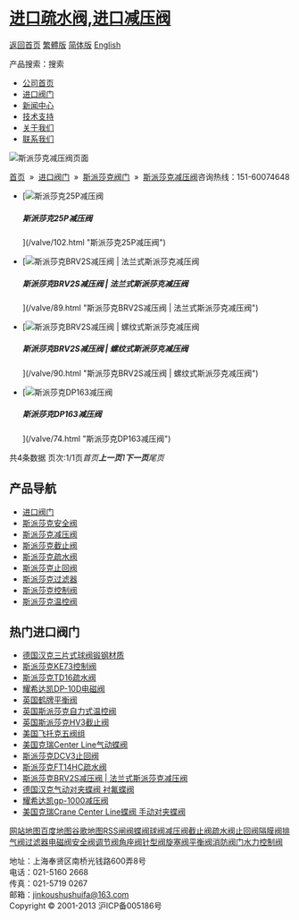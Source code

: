 # [进口疏水阀,进口减压阀](/)

[返回首页](/ 'home') [繁體版](/tw.html '切換到繁體中文版') [简体版](/ '切换到简体中文版') [English](/en.html 'Switch to English Version')

产品搜索：搜索

- [公司首页](/ '公司首页')
- [进口阀门](/valves/2.html '进口阀门')
- [新闻中心](/valves/110.html '新闻中心')
- [技术支持](/valves/111.html '技术支持')
- [关于我们](/about.html '新闻中心')
- [联系我们](/contact.html '技术支持')

![斯派莎克减压阀页面](/skin/web/img/header_pd.jpg)

[首页](/)  »  [进口阀门](/valves/2.html)  »  [斯派莎克阀门](/valves/34.html)  »  [斯派莎克减压阀](/valves/112.html)咨询热线：151-60074648

- [![斯派莎克25P减压阀](/pic/uploadimg/2014-3/201432317154810846.jpg)

  ##### 斯派莎克25P减压阀

  ](/valve/102.html "斯派莎克25P减压阀")

- [![斯派莎克BRV2S减压阀 | 法兰式斯派莎克减压阀](/pic/uploadimg/2014-3/201431621582238417.jpg)

  ##### 斯派莎克BRV2S减压阀 | 法兰式斯派莎克减压阀

  ](/valve/89.html "斯派莎克BRV2S减压阀 | 法兰式斯派莎克减压阀")

- [![斯派莎克BRV2S减压阀 | 螺纹式斯派莎克减压阀](/pic/uploadimg/2014-3/20143162224214166.jpg)

  ##### 斯派莎克BRV2S减压阀 | 螺纹式斯派莎克减压阀

  ](/valve/90.html "斯派莎克BRV2S减压阀 | 螺纹式斯派莎克减压阀")

- [![斯派莎克DP163减压阀](/pic/uploadimg/2014-3/2014314236529658.jpg)

  ##### 斯派莎克DP163减压阀

  ](/valve/74.html "斯派莎克DP163减压阀")

共4条数据 页次:1/1页*首页**上一页**1**下一页**尾页*

## 产品导航

- [进口阀门](/valves/2.html '进口阀门')
- [斯派莎克安全阀](/valves/113.html)
- [斯派莎克减压阀](/valves/112.html)
- [斯派莎克截止阀](/valves/114.html)
- [斯派莎克疏水阀](/valves/116.html)
- [斯派莎克止回阀](/valves/117.html)
- [斯派莎克过滤器](/valves/118.html)
- [斯派莎克控制阀](/valves/119.html)
- [斯派莎克温控阀](/valves/115.html)

## 热门进口阀门

- [德国汉克三片式球阀锻钢材质](/valve/49.html '德国汉克三片式球阀锻钢材质')
- [斯派莎克KE73控制阀](/valve/106.html '斯派莎克KE73控制阀')
- [斯派莎克TD16疏水阀](/valve/92.html '斯派莎克TD16疏水阀')
- [耀希达凯DP-10D电磁阀](/valve/71.html '耀希达凯DP-10D电磁阀')
- [英国鹤牌平衡阀](/valve/50.html '英国鹤牌平衡阀')
- [英国斯派莎克自力式温控阀](/valve/73.html '英国斯派莎克自力式温控阀')
- [英国斯派莎克HV3截止阀](/valve/66.html '英国斯派莎克HV3截止阀')
- [美国飞托克五阀组](/valve/51.html '美国飞托克五阀组')
- [美国克瑞Center Line气动蝶阀](/valve/44.html '美国克瑞Center Line气动蝶阀')
- [斯派莎克DCV3止回阀](/valve/103.html '斯派莎克DCV3止回阀')
- [斯派莎克FT14HC疏水阀](/valve/96.html '斯派莎克FT14HC疏水阀')
- [斯派莎克BRV2S减压阀 | 法兰式斯派莎克减压阀](/valve/89.html '斯派莎克BRV2S减压阀 | 法兰式斯派莎克减压阀')
- [德国汉克气动对夹蝶阀 衬氟蝶阀](/valve/68.html '德国汉克气动对夹蝶阀 衬氟蝶阀')
- [耀希达凯gp-1000减压阀](/valve/52.html '耀希达凯gp-1000减压阀')
- [美国克瑞Crane Center Line蝶阀 手动对夹蝶阀](/valve/45.html '美国克瑞Crane Center Line蝶阀 手动对夹蝶阀')

[网站地图](/sitemap.html '网站地图')[百度地图](/baidu.xml)[谷歌地图](/google.xml)[RSS](/rss.xml)[闸阀](/valves/27.html)[蝶阀](/valves/30.html)[球阀](/valves/43.html)[减压阀](/valves/44.html)[截止阀](/valves/45.html)[疏水阀](/valves/46.html)[止回阀](/valves/47.html)[隔膜阀](/valves/48.html)[排气阀](/valves/49.html)[过滤器](/valves/50.html)[电磁阀](/valves/51.html)[安全阀](/valves/52.html)[调节阀](/valves/53.html)[角座阀](/valves/54.html)[针型阀](/valves/55.html)[旋塞阀](/valves/56.html)[平衡阀](/valves/57.html)[消防阀门](/valves/58.html)[水力控制阀](/valves/59.html)

地址：上海奉贤区南桥光钱路600弄8号  
电话：021-5160 2668  
传真：021-5719 0267  
邮箱：jinkoushushuifa@163.com  
Copyright © 2001-2013 沪ICP备005186号

